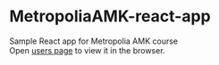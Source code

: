 # MetropoliaAMK-react-app
Sample React app for Metropolia AMK course  
Open [users page](https://users.metropolia.fi/~juhanaha/wsk-forms/) to view it in the browser.